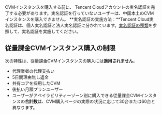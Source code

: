 CVMインスタンスを購入する前に、 Tencent Cloudアカウントの実名認証を完了する必要があります。実名認証を行っていないユーザーは、中国本土のCVMインスタンスを購入できません。
  **実名認証の実施方法：**Tencent Cloud実名認証は、個人実名認証と法人実名認証に分かれています。[実名認証の種類](https://intl.cloud.tencent.com/document/product/378/3629)を参照して、実名認証を実施してください。

## 従量課金CVMインスタンス購入の制限
  次の特性は、従量課金CVMインスタンスの購入には**適用されません**。
 - 代理業者の代理支払い
 - 5日間理由無し返金
 - 共有コアを採用したCVM
 - 後払い月額プランユーザー
- ユーザーがアベイラビリティーゾーン別に購入できる従量課金CVMインスタンスの**合計数**は、CVM購入ページの実際の状況に応じて30台または60台と異なります。 

